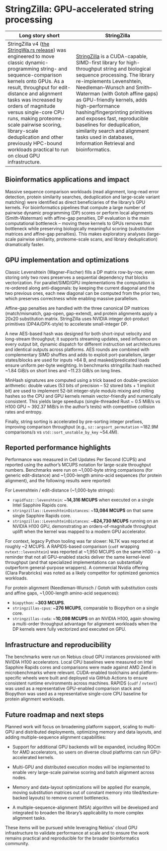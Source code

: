 # StringZilla: GPU-accelerated string processing

| **Long story short** | **StringZilla** |
|---|---|
| StringZilla v4 ([the StringWa.rs release](https://ashvardanian.com/posts/stringwars-on-gpus/#traditional-string-similarity-measures)) was engineered to move classic dynamic-programming string- and sequence-comparison kernels onto GPUs. As a result, throughput for edit-distance and alignment tasks was increased by orders of magnitude versus single-core CPU runs, making proteome-scale pairwise scoring, library-scale deduplication and other previously HPC-bound workloads practical to run on cloud GPU infrastructure. | [StringZilla](https://github.com/ashvardanian/StringZilla) is a CUDA-capable, SIMD-first library for high-throughput string and biological sequence processing. The library re-implements Levenshtein, Needleman–Wunsch and Smith–Waterman (with Gotoh affine gaps) as GPU-friendly kernels, adds high-performance hashing/fingerprinting primitives and exposes fast, reproducible baselines for deduplication, similarity search and alignment tasks used in databases, Information Retrieval and bioinformatics. |

## Bioinformatics applications and impact

Massive sequence comparison workloads (read alignment, long-read error detection, protein similarity searches, deduplication and large-scale variant matching) were identified as direct beneficiaries of the library’s GPU kernels. For bioinformatics pipelines that compute a large number of pairwise dynamic programming (DP) scores or perform local alignments (Smith-Waterman) with affine-gap penalties, DP evaluation is the main computational bottleneck – moving these kernels to GPUs removes that bottleneck while preserving biologically meaningful scoring (substitution matrices and affine-gap penalties). This makes exploratory analyses (large-scale pairwise similarity, proteome-scale scans, and library deduplication) dramatically faster.

## GPU implementation and optimizations

Classic Levenshtein (Wagner–Fischer) fills a DP matrix row-by-row; even storing only two rows preserves a sequential dependency that blocks vectorization. For parallel/SIMD/GPU implementations the computation is re-ordered along anti-diagonals: by keeping the current diagonal and the two previous ones, each new diagonal can be computed from the prior two, which preserves correctness while enabling massive parallelism.

Affine-gap penalties are handled with the three canonical DP matrices (match/mismatch, gap-open, gap-extend), and protein alignments apply a 20x20 substitution matrix. StringZilla uses NVIDIA integer dot-product primitives (DP4A/DPX-style) to accelerate small-integer DP.

A new AES-based hash was designed for both short-input velocity and long-stream throughput; it supports streaming updates, seed influence on every output bit, dynamic dispatch for different instruction set architectures and identical outputs across platforms. AES rounds are combined with complementary SIMD shuffles and adds to exploit port-parallelism, larger states/blocks are used for inputs >64 B, and masked/predicated loads ensure uniform per-byte weighting. In benchmarks stringzilla::hash reached ~1.84 GiB/s on short lines and ~11.23 GiB/s on long lines.

MinHash signatures are computed using a trick based on double-precision arithmetic: double values (53 bits of precision – 52 stored bits + 1 implicit bit) are used to implement 52-bit integer-style modulo mixing and rolling hashes so the CPU and GPU kernels remain vector-friendly and numerically consistent. This yields large speedups (single-threaded Rust ~ 0.5 MiB/s vs H100 GPU ~ 392.37 MiB/s in the author’s tests) with competitive collision rates and entropy. 

Finally, string sorting is accelerated by pre-sorting integer prefixes, improving comparison throughput (e.g., `sz::argsort_permutation` ~182.9M comparisons/s vs `std::sort_unstable_by_key` ~54.4M).

## Reported performance highlights

Performance was measured in Cell Updates Per Second (CUPS) and reported using the author’s MCUPS notation for large-scale throughput numbers. Benchmarks were run on ~1,000-byte string comparisons (for generic edit-distance) and ~1,000-length amino-acid sequences (for protein alignment), and the following results were reported:

For Levenshtein / edit-distance (~1,000-byte strings):
* `rapidfuzz::levenshtein`: ~**14,316 MCUPS** when executed on a single Intel Sapphire Rapids core.
* `stringzillas::LevenshteinDistances`: ~**13,084 MCUPS** on that same single Sapphire Rapids core.
* `stringzillas::LevenshteinDistances`: ~**624,730 MCUPS** running on an NVIDIA H100 GPU, demonstrating an orders-of-magnitude throughput uplift when the kernel was mapped to a modern GPU accelerator.

For context, legacy Python tooling was far slower: NLTK was reported at roughly ~2 MCUPS. A RAPIDS-based comparison (`cudf` wrapping `nvtext::levenshtein`) was reported at ~1,950 MCUPS on the same H100 – a reminder that not all GPU-enabled stacks deliver the same kernel-level throughput (and that specialized implementations can substantially outperform general-purpose wrappers). A commercial Nvidia offering (Clara Parabricks) was noted as a likely competitor for optimized genomics workloads.

For protein alignment (Needleman-Wunsch / Gotoh with substitution costs and affine gaps, ~1,000-length amino-acid sequences):
* `biopython`: ~**303 MCUPS**.
* `stringzillas-cpus`: ~**276 MCUPS**, comparable to Biopython on a single core.
* `stringzillas-cuda`: ~**10,098 MCUPS** on an NVIDIA H100, again showing a multi-order throughput advantage for alignment workloads when the DP kernels were fully vectorized and executed on GPU.

## Infrastructure and reproducibility

The benchmarks were run on Nebius cloud GPU instances provisioned with NVIDIA H100 accelerators. Local CPU baselines were measured on Intel Sapphire Rapids cores and comparisons were made against AMD Zen4 in microbenchmarks where relevant. CUDA-enabled toolchains and platform-specific wheels were built and deployed via GitHub Actions to ensure consistent runtime environments across machines. RAPIDS (`cudf` / `nvtext`) was used as a representative GPU-enabled comparison stack and Biopython was used as a representative single-core CPU baseline for protein alignment workloads.

## Future roadmap and next steps

Planned work will focus on broadening platform support, scaling to multi-GPU and distributed deployments, optimizing memory and data layouts, and adding multiple-sequence alignment capabilities:

* Support for additional GPU backends will be expanded, including ROCm for AMD accelerators, so users on diverse cloud platforms can run GPU-accelerated kernels.

* Multi-GPU and distributed execution modes will be implemented to enable very large-scale pairwise scoring and batch alignment across nodes.

* Memory and data-layout optimizations will be applied (for example, moving substitution matrices out of constant memory into tiled/texture-backed layouts) to remove current bottlenecks.

* A multiple-sequence-alignment (MSA) algorithm will be developed and integrated to broaden the library’s applicability to more complex alignment tasks.

These items will be pursued while leveraging Nebius’ cloud GPU infrastructure to validate performance at scale and to ensure the work remains practical and reproducible for the broader bioinformatics community.